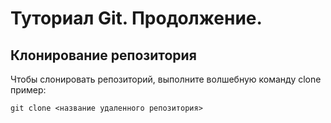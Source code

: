 # Туториал Git. Продолжение.

## Клонирование репозитория

Чтобы слонировать репозиторий, выполните волшебную команду clone    пример:

```
git clone <название удаленного репозитория>

